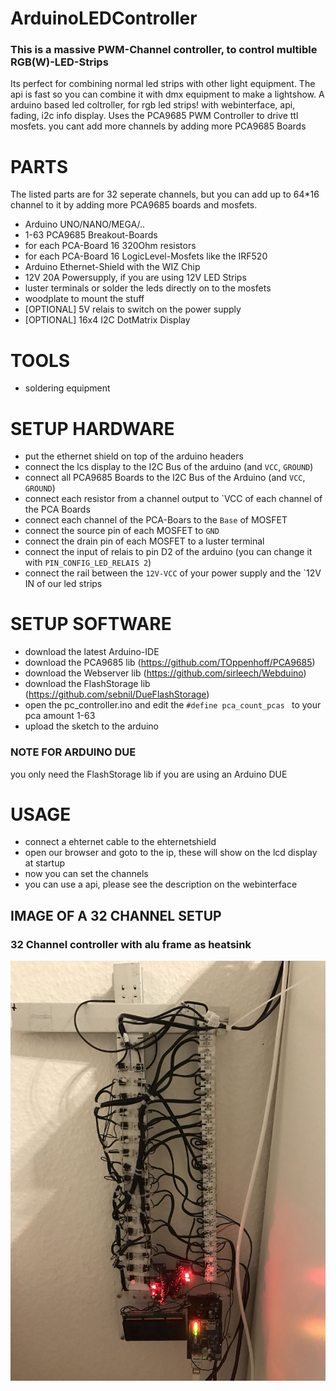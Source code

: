 # ArduinoLEDController

### This is a massive PWM-Channel controller, to control multible RGB(W)-LED-Strips
Its perfect for combining normal led strips with other light equipment.
The api is fast so you can combine it with dmx equipment to make a lightshow.
A arduino based led coltroller, for rgb led strips! with webinterface, api, fading, i2c info display.
Uses the PCA9685 PWM Controller to drive ttl mosfets. you cant add more channels by adding more PCA9685 Boards

# PARTS
The listed parts are for 32 seperate channels, but you can add up to 64*16 channel to it by adding more PCA9685 boards and mosfets.

* Arduino UNO/NANO/MEGA/..
* 1-63 PCA9685 Breakout-Boards
* for each PCA-Board 16 320Ohm resistors
* for each PCA-Board 16 LogicLevel-Mosfets like the IRF520
* Arduino Ethernet-Shield with the WIZ Chip
* 12V 20A Powersupply, if you are using 12V LED Strips
* luster terminals or solder the leds directly on to the mosfets
* woodplate to mount the stuff
* [OPTIONAL] 5V relais to switch on the power supply
* [OPTIONAL] 16x4 I2C DotMatrix Display

# TOOLS
* soldering equipment

# SETUP HARDWARE
* put the ethernet shield on top of the arduino headers
* connect the lcs display to the I2C Bus of the arduino (and `VCC`, `GROUND`)
* connect all PCA9685 Boards to the I2C Bus of the Arduino (and `VCC`, `GROUND`)
* connect each resistor from a channel output to `VCC of each channel of the PCA Boards
* connect each channel of the PCA-Boars to the `Base` of MOSFET
* connect the source pin of each MOSFET to `GND`
* connect the drain pin of each MOSFET to a luster terminal
* connect the input of relais to pin D2 of the arduino (you can change it with `PIN_CONFIG_LED_RELAIS 2`)
* connect the rail between the `12V-VCC` of your power supply and the `12V IN of our led strips

# SETUP SOFTWARE
* download the latest Arduino-IDE
* download the PCA9685 lib (https://github.com/TOppenhoff/PCA9685)
* download the Webserver lib (https://github.com/sirleech/Webduino)
* download the FlashStorage lib (https://github.com/sebnil/DueFlashStorage)
* open the pc_controller.ino and edit the `#define pca_count_pcas ` to your pca amount 1-63
* upload the sketch to the arduino

### NOTE FOR ARDUINO DUE
you only need the FlashStorage lib if you are using an Arduino DUE

# USAGE
* connect a ehternet cable to the ehternetshield
* open our browser and goto to the ip, these will show on the lcd display at startup
* now you can set the channels
* you can use a api, please see the description on the webinterface


## IMAGE OF A 32 CHANNEL SETUP

### 32 Channel controller with alu frame as heatsink
![alt tag](https://raw.githubusercontent.com/RBEGamer/ArduinoLEDController/master/images/32channel.jpeg)
